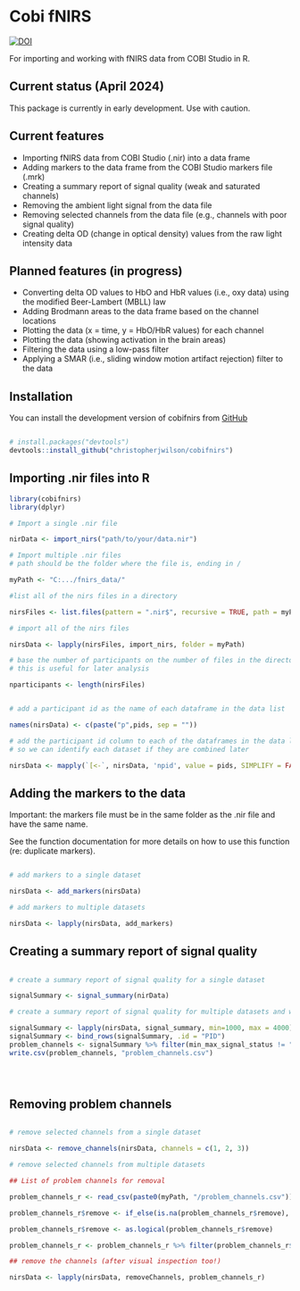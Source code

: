 Cobi fNIRS
================

[![DOI](https://zenodo.org/badge/779680219.svg)](https://zenodo.org/doi/10.5281/zenodo.10912115)

For importing and working with fNIRS data from COBI Studio in R.

## Current status (April 2024)

This package is currently in early development. Use with caution.

## Current features

- Importing fNIRS data from COBI Studio (.nir) into a data frame
- Adding markers to the data frame from the COBI Studio markers file
  (.mrk)
- Creating a summary report of signal quality (weak and saturated
  channels)
- Removing the ambient light signal from the data file
- Removing selected channels from the data file (e.g., channels with
  poor signal quality)
- Creating delta OD (change in optical density) values from the raw
  light intensity data

## Planned features (in progress)

- Converting delta OD values to HbO and HbR values (i.e., oxy data)
  using the modified Beer-Lambert (MBLL) law
- Adding Brodmann areas to the data frame based on the channel locations
- Plotting the data (x = time, y = HbO/HbR values) for each channel
- Plotting the data (showing activation in the brain areas)
- Filtering the data using a low-pass filter
- Applying a SMAR (i.e., sliding window motion artifact rejection)
  filter to the data

## Installation

You can install the development version of cobifnirs from [GitHub]()

``` r

# install.packages("devtools")
devtools::install_github("christopherjwilson/cobifnirs")
```

## Importing .nir files into R

``` r
library(cobifnirs)
library(dplyr)

# Import a single .nir file

nirData <- import_nirs("path/to/your/data.nir")

# Import multiple .nir files
# path should be the folder where the file is, ending in /

myPath <- "C:.../fnirs_data/"

#list all of the nirs files in a directory

nirsFiles <- list.files(pattern = ".nir$", recursive = TRUE, path = myPath)

# import all of the nirs files

nirsData <- lapply(nirsFiles, import_nirs, folder = myPath)

# base the number of participants on the number of files in the directory
# this is useful for later analysis

nparticipants <- length(nirsFiles)


# add a participant id as the name of each dataframe in the data list

names(nirsData) <- c(paste("p",pids, sep = ""))

# add the participant id column to each of the dataframes in the data list,
# so we can identify each dataset if they are combined later

nirsData <- mapply(`[<-`, nirsData, 'npid', value = pids, SIMPLIFY = FALSE)

```

## Adding the markers to the data

Important: the markers file must be in the same folder as the .nir file
and have the same name.

See the function documentation for more details on how to use this
function (re: duplicate markers).

``` r

# add markers to a single dataset

nirsData <- add_markers(nirsData)

# add markers to multiple datasets

nirsData <- lapply(nirsData, add_markers)
```

## Creating a summary report of signal quality

``` r

# create a summary report of signal quality for a single dataset

signalSummary <- signal_summary(nirData)

# create a summary report of signal quality for multiple datasets and write to a file

signalSummary <- lapply(nirsData, signal_summary, min=1000, max = 4000)
signalSummary <- bind_rows(signalSummary, .id = "PID")
problem_channels <- signalSummary %>% filter(min_max_signal_status != "ok" || mean_signal_status != "ok")
write.csv(problem_channels, "problem_channels.csv")





```

## Removing problem channels

``` r

# remove selected channels from a single dataset

nirsData <- remove_channels(nirsData, channels = c(1, 2, 3))

# remove selected channels from multiple datasets

## List of problem channels for removal

problem_channels_r <- read_csv(paste0(myPath, "/problem_channels.csv"))

problem_channels_r$remove <- if_else(is.na(problem_channels_r$remove), 0, 1)

problem_channels_r$remove <- as.logical(problem_channels_r$remove)

problem_channels_r <- problem_channels_r %>% filter(problem_channels_r$remove == TRUE) 

## remove the channels (after visual inspection too!)

nirsData <- lapply(nirsData, removeChannels, problem_channels_r)

```
